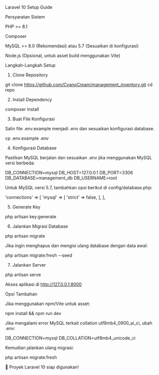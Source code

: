 Laravel 10 Setup Guide

Persyaratan Sistem

PHP >= 8.1

Composer

MySQL >= 8.0 (Rekomendasi) atau 5.7 (Sesuaikan di konfigurasi)

Node.js (Opsional, untuk asset build menggunakan Vite)

Langkah-Langkah Setup

1. Clone Repository

git clone https://github.com/CyanoCream/management_inventory.git
cd repo

2. Install Dependency

composer install

3. Buat File Konfigurasi

Salin file .env.example menjadi .env dan sesuaikan konfigurasi database.

cp .env.example .env

4. Konfigurasi Database

Pastikan MySQL berjalan dan sesuaikan .env jika menggunakan MySQL versi berbeda:

DB_CONNECTION=mysql
DB_HOST=127.0.0.1
DB_PORT=3306
DB_DATABASE=management_db
DB_USERNAME=root

Untuk MySQL versi 5.7, tambahkan opsi berikut di config/database.php:

'connections' => [
'mysql' => [
'strict' => false,
],
],

5. Generate Key

php artisan key:generate

6. Jalankan Migrasi Database

php artisan migrate

Jika ingin menghapus dan mengisi ulang database dengan data awal:

php artisan migrate:fresh --seed

7. Jalankan Server

php artisan serve

Akses aplikasi di http://127.0.0.1:8000

Opsi Tambahan

Jika menggunakan npm/Vite untuk asset:

npm install && npm run dev

Jika mengalami error MySQL terkait collation utf8mb4_0900_ai_ci, ubah .env:

DB_CONNECTION=mysql
DB_COLLATION=utf8mb4_unicode_ci

Kemudian jalankan ulang migrasi:

php artisan migrate:fresh

🚀 Proyek Laravel 10 siap digunakan!
